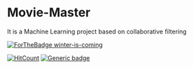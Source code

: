 # Movie-Master
 It is a Machine Learning project based on collaborative filtering

[![ForTheBadge winter-is-coming](http://ForTheBadge.com/images/badges/winter-is-coming.svg)](https://github.com/NarutoOp)

[![HitCount](http://hits.dwyl.com/NarutoOp/Marks_Entry_Portal.svg)](http://hits.dwyl.com/NarutoOp/Marks_Entry_Portal) [![Generic badge](https://img.shields.io/badge/Arpit-Gupta-1abc9c.svg)](https://github.com/NarutoOp)
